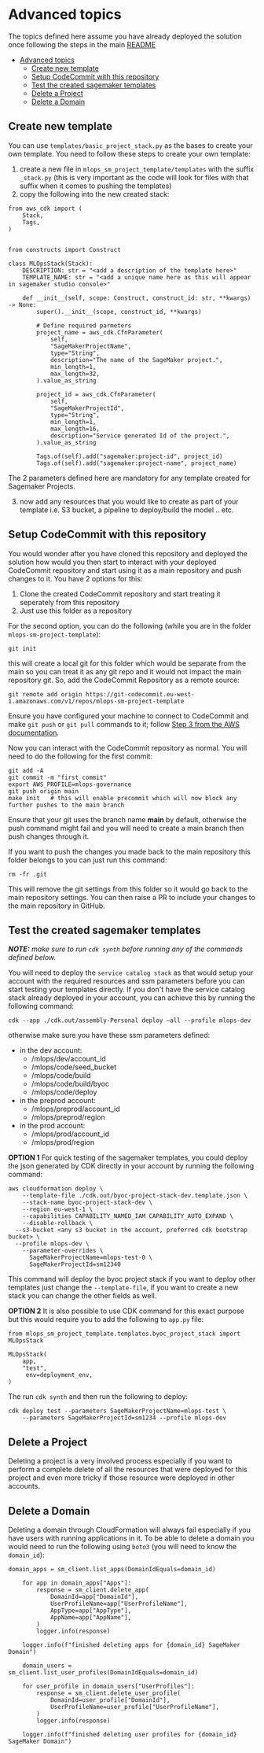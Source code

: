 # Advanced topics
The topics defined here assume you have already deployed the solution once following the steps in the main [README](README.md)

- [Advanced topics](#advanced-topics)
  - [Create new template](#create-new-template)
  - [Setup CodeCommit with this repository](#setup-codecommit-with-this-repository)
  - [Test the created sagemaker templates](#test-the-created-sagemaker-templates)
  - [Delete a Project](#delete-a-project)
  - [Delete a Domain](#delete-a-domain)

## Create new template
You can use `templates/basic_project_stack.py` as the bases to create your own template. You need to follow these steps to create your own template:
1. create a new file in `mlops_sm_project_template/templates` with the suffix `_stack.py` (this is very important as the code will look for files with that suffix when it comes to pushing the templates)
2. copy the following into the new created stack:
```
from aws_cdk import (
    Stack,
    Tags,
)


from constructs import Construct

class MLOpsStack(Stack):
    DESCRIPTION: str = "<add a description of the template here>"
    TEMPLATE_NAME: str = "<add a unique name here as this will appear in sagemaker studio console>"

    def __init__(self, scope: Construct, construct_id: str, **kwargs) -> None:
        super().__init__(scope, construct_id, **kwargs)

        # Define required parmeters
        project_name = aws_cdk.CfnParameter(
            self,
            "SageMakerProjectName",
            type="String",
            description="The name of the SageMaker project.",
            min_length=1,
            max_length=32,
        ).value_as_string

        project_id = aws_cdk.CfnParameter(
            self,
            "SageMakerProjectId",
            type="String",
            min_length=1,
            max_length=16,
            description="Service generated Id of the project.",
        ).value_as_string

        Tags.of(self).add("sagemaker:project-id", project_id)
        Tags.of(self).add("sagemaker:project-name", project_name)
```
The 2 parameters defined here are mandatory for any template created for Sagemaker Projects.

3. now add any resources that you would like to create as part of your template i.e. S3 bucket, a pipeline to deploy/build the model .. etc. 


## Setup CodeCommit with this repository
You would wonder after you have cloned this repository and deployed the solution how would you then start to interact with your deployed CodeCommit repository and start using it as a main repository and push changes to it. You have 2 options for this:
1. Clone the created CodeCommit repository and start treating it seperately from this repository
2. Just use this folder as a repository

For the second option, you can do the following (while you are in the folder `mlops-sm-project-template`):
```
git init
```
this will create a local git for this folder which would be separate from the main so you can treat it as any git repo and it would not impact the main repository git. So, add the CodeCommit Repository as a remote source:
```
git remote add origin https://git-codecommit.eu-west-1.amazonaws.com/v1/repos/mlops-sm-project-template
```
Ensure you have configured your machine to connect to CodeCommit and make `git push` or `git pull` commands to it; follow [Step 3 from the AWS documentation](https://docs.aws.amazon.com/codecommit/latest/userguide/setting-up-https-unixes.html).

Now you can interact with the CodeCommit repository as normal. You will need to do the following for the first commit:
```
git add -A
git commit -m "first commit"
export AWS_PROFILE=mlops-governance
git push origin main
make init   # this will enable precommit which will now block any further pushes to the main branch
```

Ensure that your git uses the branch name **main** by default, otherwise the push command might fail and you will need to create a main branch then push changes through it.

If you want to push the changes you made back to the main repository this folder belongs to you can just run this command:
```
rm -fr .git
```
This will remove the git settings from this folder so it would go back to the main repository settings. You can then raise a PR to include your changes to the main repository in GitHub.


## Test the created sagemaker templates
***NOTE:** make sure to run `cdk synth` before running any of the commands defined below.*

You will need to deploy the `service catalog stack` as that would setup your account with the required resources and ssm parameters before you can start testing your templates directly. If you don't have the service catalog stack already deployed in your account, you can achieve this by running the following command:
```
cdk --app ./cdk.out/assembly-Personal deploy —all --profile mlops-dev
```

otherwise make sure you have these ssm parameters defined:
- in the dev account:
  - /mlops/dev/account_id
  - /mlops/code/seed_bucket
  - /mlops/code/build
  - /mlops/code/build/byoc
  - /mlops/code/deploy
- in the preprod account:
  - /mlops/preprod/account_id
  - /mlops/preprod/region
- in the prod account:
  - /mlops/prod/account_id
  - /mlops/prod/region

**OPTION 1** For quick testing of the sagemaker templates, you could deploy the json generated by CDK directly in your account by running the following command:
```
aws cloudformation deploy \
	--template-file ./cdk.out/byoc-project-stack-dev.template.json \
	--stack-name byoc-project-stack-dev \
	--region eu-west-1 \
	--capabilities CAPABILITY_NAMED_IAM CAPABILITY_AUTO_EXPAND \
	--disable-rollback \
  --s3-bucket <any s3 bucket in the account, preferred cdk bootstrap bucket> \
  --profile mlops-dev \
	--parameter-overrides \
	  SageMakerProjectName=mlops-test-0 \
	  SageMakerProjectId=sm12340
```
This command will deploy the byoc project stack if you want to deploy other templates just change the `--template-file`, if you want to create a new stack you can change the other fields as well. 

**OPTION 2** It is also possible to use CDK command for this exact purpose but this would require you to add the following to `app.py` file:
```
from mlops_sm_project_template.templates.byoc_project_stack import MLOpsStack

MLOpsStack(
    app,
    "test",
     env=deployment_env,
)
```
The run `cdk synth` and then run the following to deploy:
```
cdk deploy test --parameters SageMakerProjectName=mlops-test \
    --parameters SageMakerProjectId=sm1234 --profile mlops-dev
```

## Delete a Project
Deleting a project is a very involved process especially if you want to perform a complete delete of all the resources that were deployed for this project and even more tricky if those resource were deployed in other accounts.  

## Delete a Domain
Deleting a domain through CloudFormation will always fail especially if you have users with running applications in it. To be able to delete a domain you would need to run the following using `boto3` (you will need to know the `domain_id`):
```
domain_apps = sm_client.list_apps(DomainIdEquals=domain_id)

    for app in domain_apps["Apps"]:
        response = sm_client.delete_app(
            DomainId=app["DomainId"],
            UserProfileName=app["UserProfileName"],
            AppType=app["AppType"],
            AppName=app["AppName"],
        )
        logger.info(response)

    logger.info(f"finished deleting apps for {domain_id} SageMaker Domain")

    domain_users = sm_client.list_user_profiles(DomainIdEquals=domain_id)

    for user_profile in domain_users["UserProfiles"]:
        response = sm_client.delete_user_profile(
            DomainId=user_profile["DomainId"],
            UserProfileName=user_profile["UserProfileName"],
        )
        logger.info(response)

    logger.info(f"finished deleting user profiles for {domain_id} SageMaker Domain")
```